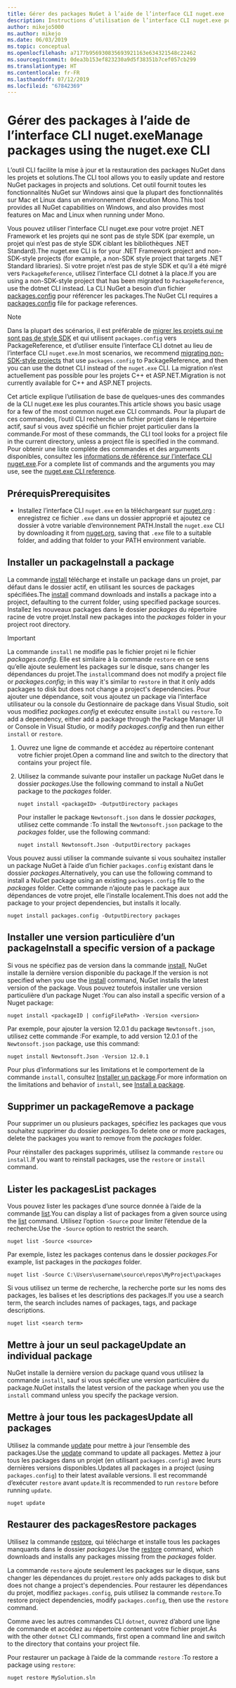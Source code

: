 ```yaml
---
title: Gérer des packages NuGet à l’aide de l’interface CLI nuget.exe
description: Instructions d’utilisation de l’interface CLI nuget.exe pour gérer des packages NuGet.
author: mikejo5000
ms.author: mikejo
ms.date: 06/03/2019
ms.topic: conceptual
ms.openlocfilehash: a7177b956930835693921163e634321548c22462
ms.sourcegitcommit: 0dea3b153ef823230a9d5f38351b7cef057cb299
ms.translationtype: HT
ms.contentlocale: fr-FR
ms.lasthandoff: 07/12/2019
ms.locfileid: "67842369"
---
```

# <a name="manage-packages-using-the-nugetexe-cli"></a><span data-ttu-id="6a024-103">Gérer des packages à l’aide de l’interface CLI nuget.exe</span><span class="sxs-lookup"><span data-stu-id="6a024-103">Manage packages using the nuget.exe CLI</span></span>

<span data-ttu-id="6a024-104">L’outil CLI facilite la mise à jour et la restauration des packages NuGet dans les projets et solutions.</span><span class="sxs-lookup"><span data-stu-id="6a024-104">The CLI tool allows you to easily update and restore NuGet packages in projects and solutions.</span></span> <span data-ttu-id="6a024-105">Cet outil fournit toutes les fonctionnalités NuGet sur Windows ainsi que la plupart des fonctionnalités sur Mac et Linux dans un environnement d’exécution Mono.</span><span class="sxs-lookup"><span data-stu-id="6a024-105">This tool provides all NuGet capabilities on Windows, and also provides most features on Mac and Linux when running under Mono.</span></span>

<span data-ttu-id="6a024-106">Vous pouvez utiliser l’interface CLI nuget.exe pour votre projet .NET Framework et les projets qui ne sont pas de style SDK (par exemple, un projet qui n’est pas de style SDK ciblant les bibliothèques .NET Standard).</span><span class="sxs-lookup"><span data-stu-id="6a024-106">The nuget.exe CLI is for your .NET Framework project and non-SDK-style projects (for example, a non-SDK style project that targets .NET Standard libraries).</span></span> <span data-ttu-id="6a024-107">Si votre projet n’est pas de style SDK et qu’il a été migré vers `PackageReference`, utilisez l’interface CLI dotnet à la place.</span><span class="sxs-lookup"><span data-stu-id="6a024-107">If you are using a non-SDK-style project that has been migrated to `PackageReference`, use the dotnet CLI instead.</span></span> <span data-ttu-id="6a024-108">La CLI NuGet a besoin d’un fichier [packages.config](../reference/packages-config.md) pour référencer les packages.</span><span class="sxs-lookup"><span data-stu-id="6a024-108">The NuGet CLI requires a [packages.config](../reference/packages-config.md) file for package references.</span></span>

> [!NOTE]
> <span data-ttu-id="6a024-109">Dans la plupart des scénarios, il est préférable de [migrer les projets qui ne sont pas de style SDK](../reference/migrate-packages-config-to-package-reference.md) et qui utilisent `packages.config` vers PackageReference, et d’utiliser ensuite l’interface CLI dotnet au lieu de l’interface CLI `nuget.exe`.</span><span class="sxs-lookup"><span data-stu-id="6a024-109">In most scenarios, we recommend [migrating non-SDK-style projects](../reference/migrate-packages-config-to-package-reference.md) that use `packages.config` to PackageReference, and then you can use the dotnet CLI instead of the `nuget.exe` CLI.</span></span> <span data-ttu-id="6a024-110">La migration n’est actuellement pas possible pour les projets C++ et ASP.NET.</span><span class="sxs-lookup"><span data-stu-id="6a024-110">Migration is not currently available for C++ and ASP.NET projects.</span></span>

<span data-ttu-id="6a024-111">Cet article explique l’utilisation de base de quelques-unes des commandes de la CLI nuget.exe les plus courantes.</span><span class="sxs-lookup"><span data-stu-id="6a024-111">This article shows you basic usage for a few of the most common nuget.exe CLI commands.</span></span> <span data-ttu-id="6a024-112">Pour la plupart de ces commandes, l’outil CLI recherche un fichier projet dans le répertoire actif, sauf si vous avez spécifié un fichier projet particulier dans la commande.</span><span class="sxs-lookup"><span data-stu-id="6a024-112">For most of these commands, the CLI tool looks for a project file in the current directory, unless a project file is specified in the command.</span></span> <span data-ttu-id="6a024-113">Pour obtenir une liste complète des commandes et des arguments disponibles, consultez les [informations de référence sur l’interface CLI nuget.exe](../tools/nuget-exe-cli-reference.md).</span><span class="sxs-lookup"><span data-stu-id="6a024-113">For a complete list of commands and the arguments you may use, see the [nuget.exe CLI reference](../tools/nuget-exe-cli-reference.md).</span></span>

## <a name="prerequisites"></a><span data-ttu-id="6a024-114">Prérequis</span><span class="sxs-lookup"><span data-stu-id="6a024-114">Prerequisites</span></span>

- <span data-ttu-id="6a024-115">Installez l’interface CLI `nuget.exe` en la téléchargeant sur [nuget.org](https://dist.nuget.org/win-x86-commandline/latest/nuget.exe) : enregistrez ce fichier `.exe` dans un dossier approprié et ajoutez ce dossier à votre variable d’environnement PATH.</span><span class="sxs-lookup"><span data-stu-id="6a024-115">Install the `nuget.exe` CLI by downloading it from [nuget.org](https://dist.nuget.org/win-x86-commandline/latest/nuget.exe), saving that `.exe` file to a suitable folder, and adding that folder to your PATH environment variable.</span></span>

## <a name="install-a-package"></a><span data-ttu-id="6a024-116">Installer un package</span><span class="sxs-lookup"><span data-stu-id="6a024-116">Install a package</span></span>

<span data-ttu-id="6a024-117">La commande [install](../tools/cli-ref-install.md) télécharge et installe un package dans un projet, par défaut dans le dossier actif, en utilisant les sources de packages spécifiées.</span><span class="sxs-lookup"><span data-stu-id="6a024-117">The [install](../tools/cli-ref-install.md) command downloads and installs a package into a project, defaulting to the current folder, using specified package sources.</span></span> <span data-ttu-id="6a024-118">Installez les nouveaux packages dans le dossier *packages* du répertoire racine de votre projet.</span><span class="sxs-lookup"><span data-stu-id="6a024-118">Install new packages into the *packages* folder in your project root directory.</span></span>

> [!IMPORTANT]
> <span data-ttu-id="6a024-119">La commande `install` ne modifie pas le fichier projet ni le fichier *packages.config*. Elle est similaire à la commande `restore` en ce sens qu’elle ajoute seulement les packages sur le disque, sans changer les dépendances du projet.</span><span class="sxs-lookup"><span data-stu-id="6a024-119">The `install`command does not modify a project file or *packages.config*; in this way it's similar to `restore` in that it only adds packages to disk but does not change a project's dependencies.</span></span> <span data-ttu-id="6a024-120">Pour ajouter une dépendance, soit vous ajoutez un package via l’interface utilisateur ou la console du Gestionnaire de package dans Visual Studio, soit vous modifiez *packages.config* et exécutez ensuite `install` ou `restore`.</span><span class="sxs-lookup"><span data-stu-id="6a024-120">To add a dependency, either add a package through the Package Manager UI or Console in Visual Studio, or modify *packages.config* and then run either `install` or `restore`.</span></span>

1. <span data-ttu-id="6a024-121">Ouvrez une ligne de commande et accédez au répertoire contenant votre fichier projet.</span><span class="sxs-lookup"><span data-stu-id="6a024-121">Open a command line and switch to the directory that contains your project file.</span></span>

2. <span data-ttu-id="6a024-122">Utilisez la commande suivante pour installer un package NuGet dans le dossier *packages*.</span><span class="sxs-lookup"><span data-stu-id="6a024-122">Use the following command to install a NuGet package to the *packages* folder.</span></span>

    ```cli
    nuget install <packageID> -OutputDirectory packages
    ```

    <span data-ttu-id="6a024-123">Pour installer le package `Newtonsoft.json` dans le dossier *packages*, utilisez cette commande :</span><span class="sxs-lookup"><span data-stu-id="6a024-123">To install the `Newtonsoft.json` package to the *packages* folder, use the following command:</span></span>

    ```cli
    nuget install Newtonsoft.Json -OutputDirectory packages
    ```

<span data-ttu-id="6a024-124">Vous pouvez aussi utiliser la commande suivante si vous souhaitez installer un package NuGet à l’aide d’un fichier `packages.config` existant dans le dossier *packages*.</span><span class="sxs-lookup"><span data-stu-id="6a024-124">Alternatively, you can use the following command to install a NuGet package using an existing `packages.config` file to the *packages* folder.</span></span> <span data-ttu-id="6a024-125">Cette commande n’ajoute pas le package aux dépendances de votre projet, elle l’installe localement.</span><span class="sxs-lookup"><span data-stu-id="6a024-125">This does not add the package to your project dependencies, but installs it locally.</span></span>

```cli
nuget install packages.config -OutputDirectory packages
```

## <a name="install-a-specific-version-of-a-package"></a><span data-ttu-id="6a024-126">Installer une version particulière d’un package</span><span class="sxs-lookup"><span data-stu-id="6a024-126">Install a specific version of a package</span></span>

<span data-ttu-id="6a024-127">Si vous ne spécifiez pas de version dans la commande [install](../tools/cli-ref-install.md), NuGet installe la dernière version disponible du package.</span><span class="sxs-lookup"><span data-stu-id="6a024-127">If the version is not specified when you use the [install](../tools/cli-ref-install.md) command, NuGet installs the latest version of the package.</span></span> <span data-ttu-id="6a024-128">Vous pouvez toutefois installer une version particulière d’un package Nuget :</span><span class="sxs-lookup"><span data-stu-id="6a024-128">You can also install a specific version of a Nuget package:</span></span>

```cli
nuget install <packageID | configFilePath> -Version <version>
```

<span data-ttu-id="6a024-129">Par exemple, pour ajouter la version 12.0.1 du package `Newtonsoft.json`, utilisez cette commande :</span><span class="sxs-lookup"><span data-stu-id="6a024-129">For example, to add version 12.0.1 of the `Newtonsoft.json` package, use this command:</span></span>

```cli
nuget install Newtonsoft.Json -Version 12.0.1
```

<span data-ttu-id="6a024-130">Pour plus d’informations sur les limitations et le comportement de la commande `install`, consultez [Installer un package](#install-a-package).</span><span class="sxs-lookup"><span data-stu-id="6a024-130">For more information on the limitations and behavior of `install`, see [Install a package](#install-a-package).</span></span>

## <a name="remove-a-package"></a><span data-ttu-id="6a024-131">Supprimer un package</span><span class="sxs-lookup"><span data-stu-id="6a024-131">Remove a package</span></span>

<span data-ttu-id="6a024-132">Pour supprimer un ou plusieurs packages, spécifiez les packages que vous souhaitez supprimer du dossier *packages*.</span><span class="sxs-lookup"><span data-stu-id="6a024-132">To delete one or more packages, delete the packages you want to remove from the *packages* folder.</span></span>

<span data-ttu-id="6a024-133">Pour réinstaller des packages supprimés, utilisez la commande `restore` ou `install`.</span><span class="sxs-lookup"><span data-stu-id="6a024-133">If you want to reinstall packages, use the `restore` or `install` command.</span></span>

## <a name="list-packages"></a><span data-ttu-id="6a024-134">Lister les packages</span><span class="sxs-lookup"><span data-stu-id="6a024-134">List packages</span></span>

<span data-ttu-id="6a024-135">Vous pouvez lister les packages d’une source donnée à l’aide de la commande [list](../tools/cli-ref-list.md).</span><span class="sxs-lookup"><span data-stu-id="6a024-135">You can display a list of packages from a given source using the [list](../tools/cli-ref-list.md) command.</span></span> <span data-ttu-id="6a024-136">Utilisez l’option `-Source` pour limiter l’étendue de la recherche.</span><span class="sxs-lookup"><span data-stu-id="6a024-136">Use the `-Source` option to restrict the search.</span></span>

```cli
nuget list -Source <source>
```

<span data-ttu-id="6a024-137">Par exemple, listez les packages contenus dans le dossier *packages*.</span><span class="sxs-lookup"><span data-stu-id="6a024-137">For example, list packages in the *packages* folder.</span></span>

```cli
nuget list -Source C:\Users\username\source\repos\MyProject\packages
```

<span data-ttu-id="6a024-138">Si vous utilisez un terme de recherche, la recherche porte sur les noms des packages, les balises et les descriptions des packages.</span><span class="sxs-lookup"><span data-stu-id="6a024-138">If you use a search term, the search includes names of packages, tags, and package descriptions.</span></span>

```cli
nuget list <search term>
```

## <a name="update-an-individual-package"></a><span data-ttu-id="6a024-139">Mettre à jour un seul package</span><span class="sxs-lookup"><span data-stu-id="6a024-139">Update an individual package</span></span>

<span data-ttu-id="6a024-140">NuGet installe la dernière version du package quand vous utilisez la commande `install`, sauf si vous spécifiez une version particulière du package.</span><span class="sxs-lookup"><span data-stu-id="6a024-140">NuGet installs the latest version of the package when you use the `install` command unless you specify the package version.</span></span>

## <a name="update-all-packages"></a><span data-ttu-id="6a024-141">Mettre à jour tous les packages</span><span class="sxs-lookup"><span data-stu-id="6a024-141">Update all packages</span></span>

<span data-ttu-id="6a024-142">Utilisez la commande [update](../tools/cli-ref-update.md) pour mettre à jour l’ensemble des packages.</span><span class="sxs-lookup"><span data-stu-id="6a024-142">Use the [update](../tools/cli-ref-update.md) command to update all packages.</span></span> <span data-ttu-id="6a024-143">Mettez à jour tous les packages dans un projet (en utilisant `packages.config`) avec leurs dernières versions disponibles.</span><span class="sxs-lookup"><span data-stu-id="6a024-143">Updates all packages in a project (using `packages.config`) to their latest available versions.</span></span> <span data-ttu-id="6a024-144">Il est recommandé d’exécuter `restore` avant `update`.</span><span class="sxs-lookup"><span data-stu-id="6a024-144">It is recommended to run `restore` before running `update`.</span></span>

```cli
nuget update
```

## <a name="restore-packages"></a><span data-ttu-id="6a024-145">Restaurer des packages</span><span class="sxs-lookup"><span data-stu-id="6a024-145">Restore packages</span></span>

<span data-ttu-id="6a024-146">Utilisez la commande [restore](../tools/cli-ref-restore.md), qui télécharge et installe tous les packages manquants dans le dossier *packages*.</span><span class="sxs-lookup"><span data-stu-id="6a024-146">Use the [restore](../tools/cli-ref-restore.md) command, which downloads and installs any packages missing from the *packages* folder.</span></span>

<span data-ttu-id="6a024-147">La commande `restore` ajoute seulement les packages sur le disque, sans changer les dépendances du projet.</span><span class="sxs-lookup"><span data-stu-id="6a024-147">`restore` only adds packages to disk but does not change a project's dependencies.</span></span> <span data-ttu-id="6a024-148">Pour restaurer les dépendances du projet, modifiez `packages.config`, puis utilisez la commande `restore`.</span><span class="sxs-lookup"><span data-stu-id="6a024-148">To restore project dependencies, modify `packages.config`, then use the `restore` command.</span></span>

<span data-ttu-id="6a024-149">Comme avec les autres commandes CLI `dotnet`, ouvrez d’abord une ligne de commande et accédez au répertoire contenant votre fichier projet.</span><span class="sxs-lookup"><span data-stu-id="6a024-149">As with the other `dotnet` CLI commands, first open a command line and switch to the directory that contains your project file.</span></span>

<span data-ttu-id="6a024-150">Pour restaurer un package à l’aide de la commande `restore` :</span><span class="sxs-lookup"><span data-stu-id="6a024-150">To restore a package using `restore`:</span></span>

```cli
nuget restore MySolution.sln
```